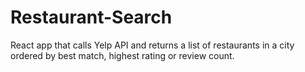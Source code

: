 # Restaurant-Search
React app that calls Yelp API and returns a list of restaurants in a city ordered by best match, highest rating or review count.
